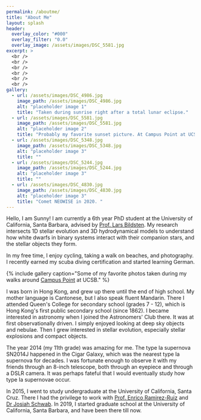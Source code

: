 ```yaml
---
permalink: /aboutme/
title: "About Me"
layout: splash
header:
  overlay_color: "#000"
  overlay_filter: "0.0"
  overlay_image: /assets/images/DSC_5581.jpg
excerpt: >
  <br />
  <br />
  <br />
  <br />
  <br />
  <br />
gallery:
  - url: /assets/images/DSC_4986.jpg
    image_path: /assets/images/DSC_4986.jpg
    alt: "placeholder image 1"
    title: "Taken during sunrise right after a total lunar eclipse."
  - url: /assets/images/DSC_5581.jpg
    image_path: /assets/images/DSC_5581.jpg
    alt: "placeholder image 2"
    title: "Probably my favorite sunset picture. At Campus Point at UCSB you get a great view of both the lagoon and the ocean. "
  - url: /assets/images/DSC_5348.jpg
    image_path: /assets/images/DSC_5348.jpg
    alt: "placeholder image 3"
    title: ""
  - url: /assets/images/DSC_5244.jpg
    image_path: /assets/images/DSC_5244.jpg
    alt: "placeholder image 3"
    title: ""
  - url: /assets/images/DSC_4830.jpg
    image_path: /assets/images/DSC_4830.jpg
    alt: "placeholder image 3"
    title: "Comet NEOWISE in 2020. "
---
```


Hello, I am Sunny! I am currently a 6th year PhD student at the University of California, Santa Barbara, advised by [Prof. Lars Bildsten](https://www.kitp.ucsb.edu/bildsten). My research intersects 1D stellar evolution and 3D hydrodynamical models to understand how white dwarfs in binary systems interact with their companion stars, and the stellar objects they form. 

In my free time, I enjoy cycling, taking a walk on beaches, and photography. I recently earned my scuba diving certification and started learning German. 

{% include gallery caption="Some of my favorite photos taken during my walks around [Campus Point](https://www.campuscalendar.ucsb.edu/campus_point_711) at UCSB." %}

<!--![image-center]({{ site.url }}{{ site.baseurl }}/assets/images/DSC_.jpg){: .align-center}-->

I was born in Hong Kong, and grew up there until the end of high school. My mother language is Cantonese, but I also speak fluent Mandarin. There I attended Queen's College for secondary school (grades 7 - 12), which is Hong Kong's first public secondary school (since 1862). I became interested in astronomy when I joined the Astronomers' Club there. It was at first observationally driven. I simply enjoyed looking at deep sky objects and nebulae. Then I grew interested in stellar evolution, especially stellar explosions and compact objects. 

The year 2014 (my 11th grade) was amazing for me. The type Ia supernova SN2014J happened in the Cigar Galaxy, which was the nearest type Ia supernova for decades. I was fortunate enough to observe it with my friends through an 8-inch telescope, both through an eyepiece and through a DSLR camera. It was perhaps fateful that I would eventually study how type Ia supernovae occur. 

In 2015, I went to study undergraduate at the University of California, Santa Cruz. There I had the privilege to work with [Prof. Enrico Ramirez-Ruiz](https://www.astro.ucsc.edu/faculty/index.php?uid=raruiz) and [Dr Josiah Schwab](https://yoshiyahu.org). In 2019, I started graduate school at the University of California, Santa Barbara, and have been there till now. 











